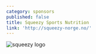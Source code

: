 ```yaml
---
category: sponsors
published: false
title: Squeezy Sports Nutrition
link: 'http://squeezy-norge.no/'
---
```

![squeezy logo]({{site.baseurl}}/media/squeezy.jpg)
